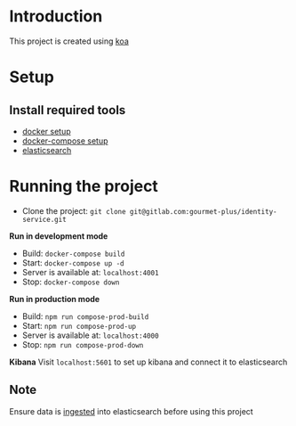 # Introduction
This project is created using [koa](https://koajs.com/)

# Setup
## Install required tools
* [docker setup](https://docs.docker.com/install/)
* [docker-compose setup](https://docs.docker.com/compose/install/)
* [elasticsearch](https://www.elastic.co/guide/en/elasticsearch/reference/current/install-elasticsearch.html)


# Running the project
* Clone the project: `git clone git@gitlab.com:gourmet-plus/identity-service.git`

**Run in development mode**
* Build: `docker-compose build`
* Start: `docker-compose up -d`
* Server is available at: `localhost:4001`
* Stop: `docker-compose down`

**Run in production mode**
* Build: `npm run compose-prod-build`
* Start: `npm run compose-prod-up`
* Server is available at: `localhost:4000`
* Stop: `npm run compose-prod-down`

**Kibana**
Visit `localhost:5601` to set up kibana and connect it to elasticsearch

## Note
Ensure data is [ingested](https://gitlab.com/gourmet-plus/elasticsearch-script) into elasticsearch before using this project
